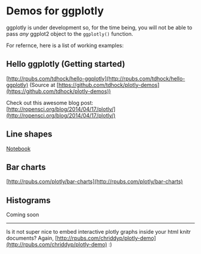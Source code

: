 Demos for ggplotly
===

ggplotly is under development so, for the time being, you will not be able to
pass *any* ggplot2 object to the `ggplotly()` function.

For refernce, here is a list of working examples:

Hello ggplotly (Getting started)
---
[http://rpubs.com/tdhock/hello-ggplotly](http://rpubs.com/tdhock/hello-ggplotly)
(Source at [https://github.com/tdhock/plotly-demos](https://github.com/tdhock/plotly-demos))

Check out this awesome blog post:
[http://ropensci.org/blog/2014/04/17/plotly/](http://ropensci.org/blog/2014/04/17/plotly/)

Line shapes
---
[Notebook](http://nbviewer.ipython.org/github/plotly/R-User-Guide/blob/master/line-shapes.ipynb)

Bar charts
---
[http://rpubs.com/plotly/bar-charts](http://rpubs.com/plotly/bar-charts)

Histograms
---
Coming soon

---------

Is it not super nice to embed interactive plotly graphs inside your html knitr documents?
Again, [http://rpubs.com/chriddyp/plotly-demo](http://rpubs.com/chriddyp/plotly-demo) :)

